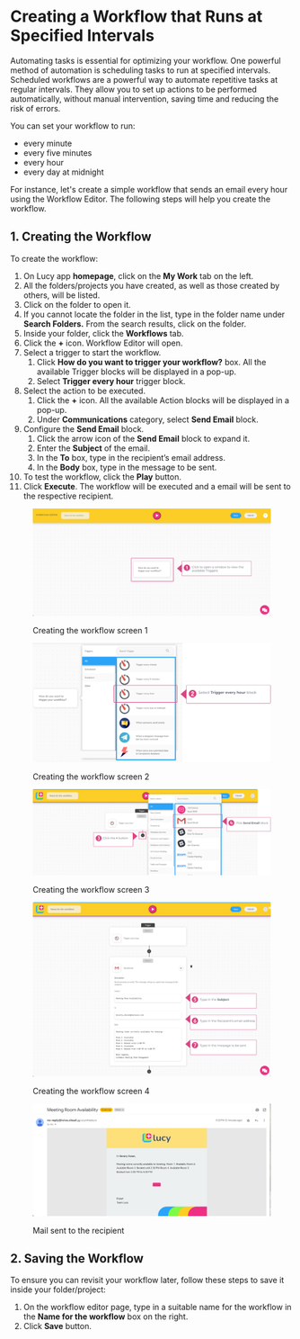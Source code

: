 # Creating a Workflow that Runs at Specified Intervals

Automating tasks is essential for optimizing your workflow. One powerful method of automation is scheduling tasks to run at specified intervals. Scheduled workflows are a powerful way to automate repetitive tasks at regular intervals. They allow you to set up actions to be performed automatically, without manual intervention, saving time and reducing the risk of errors.&#x20;

You can set your workflow to run:

* every minute
* every five minutes
* every hour
* every day at midnight

For instance, let's create a simple workflow that sends an email every hour using the Workflow Editor. The following steps will help you create the workflow.

## 1. Creating the Workflow

To create the workflow:

1. On Lucy app **homepage**, click on the **My Work** tab on the left.
2. All the folders/projects you have created, as well as those created by others, will be listed.&#x20;
3. Click on the folder to open it.
4. If you cannot locate the folder in the list, type in the folder name under **Search Folders.** From the search results, click on the folder.
5. Inside your folder, click the **Workflows** tab.
6. Click the **+** icon. Workflow Editor will open.
7. Select a trigger to start the workflow.
   1. Click **How do you want to trigger your workflow?** box. All the available Trigger blocks will be displayed in a pop-up.
   2. Select **Trigger every hour** trigger block.
8. Select the action to be executed.
   1. Click the **+** icon. All the available Action blocks will be displayed in a pop-up.
   2. Under **Communications** category, select **Send Email** block.
9. &#x20;Configure the **Send Email** block.
   1. Click the arrow icon of the **Send Email** block to expand it.
   2. Enter the **Subject** of the email.
   3. In the **To** box, type in the recipient’s email address.
   4. In the **Body** box, type in the message to be sent.
10. To test the workflow, click the **Play** button.
11. Click **Execute**. The workflow will be executed and a email will be sent to the respective recipient.

<figure><img src="../.gitbook/assets/CreatingAWorkfloWhen NewDataIsaddedToADatabase_S2.png" alt=""><figcaption><p>Creating the workflow screen 1</p></figcaption></figure>

<figure><img src="../.gitbook/assets/Creating a Workflow that Runs at Specified Intervals_S2.png" alt=""><figcaption><p>Creating the workflow screen 2</p></figcaption></figure>

<figure><img src="../.gitbook/assets/Creating a Workflow that Runs at Specified Intervals_S3_2.png" alt=""><figcaption><p>Creating the workflow screen 3</p></figcaption></figure>

<figure><img src="../.gitbook/assets/Creating a Workflow that Runs at Specified Intervals_S4.png" alt=""><figcaption><p>Creating the workflow screen 4</p></figcaption></figure>

<figure><img src="../.gitbook/assets/Creating a Workflow that Runs at Specified Intervals_S5_1.png" alt=""><figcaption><p>Mail sent to the recipient</p></figcaption></figure>

## 2. Saving the Workflow

To ensure you can revisit your workflow later, follow these steps to save it inside your folder/project:

1. On the workflow editor page, type in a suitable name for the workflow in the **Name for the workflow** box on the right.
2. Click **Save** button.
